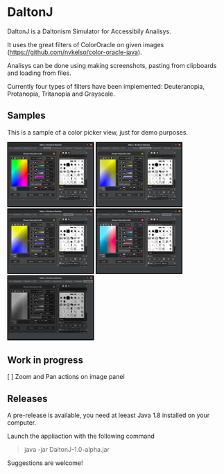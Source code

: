 # DaltonJ

DaltonJ is a Daltonism Simulator for Accessibily Analisys.

It uses the great filters of ColorOracle on given images (https://github.com/nvkelso/color-oracle-java).

Analisys can be done using making screenshots, pasting from clipboards and loading from files.

Currently four types of filters have been implemented: Deuteranopia, Protanopia, Tritanopia and Grayscale.

## Samples

This is a sample of a color picker view, just for demo purposes.

<img src="samples/screenshot-normal.jpg?raw=true" width="200"> <img src="samples/screenshot-deuteran.jpg?raw=true" width="200"> <img src="samples/screenshot-protan.jpg?raw=true" width="200"> <img src="samples/screenshot-tritan.jpg?raw=true" width="200"> <img src="samples/screenshot-gray.jpg?raw=true" width="200">

## Work in progress
[ ] Zoom and Pan actions on image panel

## Releases

A pre-release is available, you need at leeast Java 1.8 installed on your computer.

Launch the appliaction with the following command
> java -jar DaltonJ-1.0-alpha.jar

Suggestions are welcome!
